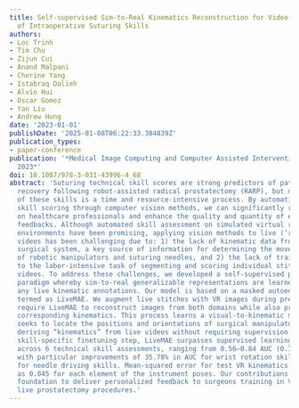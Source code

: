 ```yaml
---
title: Self-supervised Sim-to-Real Kinematics Reconstruction for Video-Based Assessment
  of Intraoperative Suturing Skills
authors:
- Loc Trinh
- Tim Chu
- Zijun Cui
- Anand Malpani
- Cherine Yang
- Istabraq Dalieh
- Alvin Hui
- Oscar Gomez
- Yan Liu
- Andrew Hung
date: '2023-01-01'
publishDate: '2025-01-08T06:22:33.384839Z'
publication_types:
- paper-conference
publication: '*Medical Image Computing and Computer Assisted Intervention – MICCAI
  2023*'
doi: 10.1007/978-3-031-43996-4_68
abstract: 'Suturing technical skill scores are strong predictors of patient functional
  recovery following robot-assisted radical prostatectomy (RARP), but manual assessment
  of these skills is a time and resource-intensive process. By automating suturing
  skill scoring through computer vision methods, we can significantly reduce the burden
  on healthcare professionals and enhance the quality and quantity of educational
  feedbacks. Although automated skill assessment on simulated virtual reality (VR)
  environments have been promising, applying vision methods to live (‘real’) surgical
  videos has been challenging due to: 1) the lack of kinematic data from the da Vinci®
  surgical system, a key source of information for determining the movement and trajectory
  of robotic manipulators and suturing needles, and 2) the lack of training data due
  to the labor-intensive task of segmenting and scoring individual stitches from live
  videos. To address these challenges, we developed a self-supervised pre-training
  paradigm whereby sim-to-real generalizable representations are learned without requiring
  any live kinematic annotations. Our model is based on a masked autoencoder (MAE),
  termed as LiveMAE. We augment live stitches with VR images during pre-training and
  require LiveMAE to reconstruct images from both domains while also predicting the
  corresponding kinematics. This process learns a visual-to-kinematic mapping that
  seeks to locate the positions and orientations of surgical manipulators and needles,
  deriving “kinematics” from live videos without requiring supervision. With an additional
  skill-specific finetuning step, LiveMAE surpasses supervised learning approaches
  across 6 technical skill assessments, ranging from 0.56–0.84 AUC (0.70–0.91 AUPRC),
  with particular improvements of 35.78% in AUC for wrist rotation skills and 8.7%
  for needle driving skills. Mean-squared error for test VR kinematics was as low
  as 0.045 for each element of the instrument poses. Our contributions provide the
  foundation to deliver personalized feedback to surgeons training in VR and performing
  live prostatectomy procedures.'
---
```

